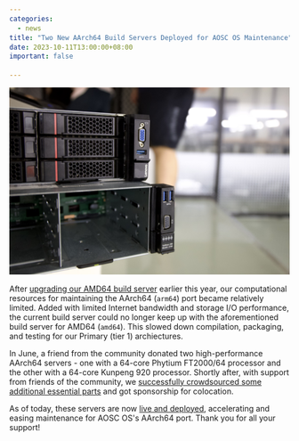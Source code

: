 ```yaml
---
categories:
  - news
title: "Two New AArch64 Build Servers Deployed for AOSC OS Maintenance"
date: 2023-10-11T13:00:00+08:00
important: false

---
```


![Two new servers deployed for AOSC OS AArch64 maintenance.](https://raw.githubusercontent.com/AOSC-Dev/newsroom/master/special-issue/20231011/imgs/new-aarch64-servers.jpg)

After [upgrading our AMD64 build server](https://wiki.aosc.io/zh//crowdsourcing/epyc-22333-upgrade-2023/) earlier this year, our computational resources for maintaining the AArch64 (`arm64`) port became relatively limited. Added with limited Internet bandwidth and storage I/O performance, the current build server could no longer keep up with the aforementioned build server for AMD64 (`amd64`). This slowed down compilation, packaging, and testing for our Primary (tier 1) archiectures.

In June, a friend from the community donated two high-performance AArch64 servers - one with a 64-core Phytium FT2000/64 processor and the other with a 64-core Kunpeng 920 processor. Shortly after, with support from friends of the community, we [successfully crowdsourced some additional essential parts](https://wiki.aosc.io/zh//crowdsourcing/new-aarch64-server-parts/) and got sponsorship for colocation.

As of today, these servers are now [live and deployed](https://github.com/AOSC-Dev/Buildbots/compare/588d37621c6d0528db82a37306540230445687ad...630b94a078d4803334ed6329ff028ff3ec352ff4), accelerating and easing maintenance for AOSC OS's AArch64 port. Thank you for all your support!
